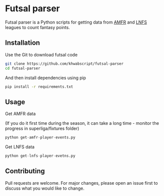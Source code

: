 # Futsal parser

Futsal parser is a Python scripts for getting data from [AMFR](https://amfr.ru) and [LNFS](http://www.lnfs.es) leagues to count fantasy points.

## Installation

Use the Git to download futsal code

```bash
git clone https://github.com/khwabscript/futsal-parser
cd futsal-parser
```

And then install dependencies using pip
```bash
pip install -r requirements.txt
```

## Usage
Get AMFR data

(If you do it first time during the season, it can take a long time - monitor the progress in superliga/fixtures folder)


```python
python get-amfr-player-events.py
```

Get LNFS data

```python
python get-lnfs-player-evetns.py
```

## Contributing
Pull requests are welcome. For major changes, please open an issue first to discuss what you would like to change.